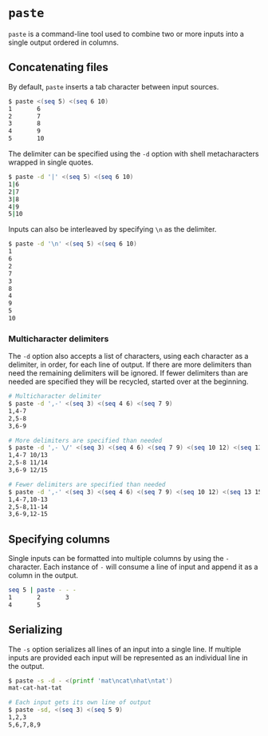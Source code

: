 # `paste`
`paste` is a command-line tool used to combine two or more inputs into a single output ordered in columns.

## Concatenating files
By default, `paste` inserts a tab character between input sources.

```bash
$ paste <(seq 5) <(seq 6 10)
1       6
2       7
3       8
4       9
5       10
```

The delimiter can be specified using the `-d` option with shell metacharacters wrapped in single quotes.

```bash
$ paste -d '|' <(seq 5) <(seq 6 10)
1|6
2|7
3|8
4|9
5|10
```

Inputs can also be interleaved by specifying `\n` as the delimiter.

```bash
$ paste -d '\n' <(seq 5) <(seq 6 10)
1
6
2
7
3
8
4
9
5
10
```

### Multicharacter delimiters
The `-d` option also accepts a list of characters, using each character as a delimiter, in order, for each line of output. If there are more delimiters than need the remaining delimiters will be ignored. If fewer delimiters than are needed are specified they will be recycled, started over at the beginning.

```bash
# Multicharacter delimiter
$ paste -d ',-' <(seq 3) <(seq 4 6) <(seq 7 9)
1,4-7
2,5-8
3,6-9

# More delimiters are specified than needed
$ paste -d ',- \/' <(seq 3) <(seq 4 6) <(seq 7 9) <(seq 10 12) <(seq 13 15)
1,4-7 10/13
2,5-8 11/14
3,6-9 12/15

# Fewer delimiters are specified than needed
$ paste -d ',-' <(seq 3) <(seq 4 6) <(seq 7 9) <(seq 10 12) <(seq 13 15)
1,4-7,10-13
2,5-8,11-14
3,6-9,12-15
```

## Specifying columns 
Single inputs can be formatted into multiple columns by using the `-` character. Each instance of `-` will consume a line of input and append it as a column in the output.

```bash
seq 5 | paste - - - 
1       2       3
4       5
```

## Serializing
The `-s` option serializes all lines of an input into a single line. If multiple inputs are provided each input will be represented as an individual line in the output.

```bash
$ paste -s -d - <(printf 'mat\ncat\nhat\ntat')
mat-cat-hat-tat

# Each input gets its own line of output
$ paste -sd, <(seq 3) <(seq 5 9)
1,2,3
5,6,7,8,9
```